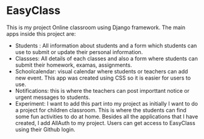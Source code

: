# EasyClass

This is my project Online classroom using Django framework. 
The main apps inside this project are: 
- Students : All information about students and a form which students can use to submit or update their personal information. 
- Classses: All details of each classes and also a form where students can submit their homework, examas, assignments. 
- Schoolcalendar: visual calendar where students or teachers can add new event. This app was created using CSS so it is easier for users to use. 
- Notifications: this is where the teachers can post importtant notice or urgent messages to students. 
- Experiment: I want to add this part into my project as initially I want to do a project for children classroom. This is where the students can find some fun activities to do at home. 
Besides all the applications that I have created, I add AllAuth to my project. Users can get access to EasyClass using their Github login. 
